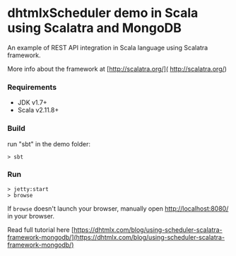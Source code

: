 dhtmlxScheduler demo in Scala using Scalatra and MongoDB
========================

An example of REST API integration in Scala language using Scalatra framework.

More info about the framework at [http://scalatra.org/]( http://scalatra.org/) 


### Requirements
 - JDK v1.7+
 - Scala v2.11.8+

### Build
run "sbt" in the demo folder:


    > sbt

### Run


    > jetty:start
    > browse


If `browse` doesn't launch your browser, manually open [http://localhost:8080/](http://localhost:8080/) in your browser.

Read full tutorial here [https://dhtmlx.com/blog/using-scheduler-scalatra-framework-mongodb/](https://dhtmlx.com/blog/using-scheduler-scalatra-framework-mongodb/)